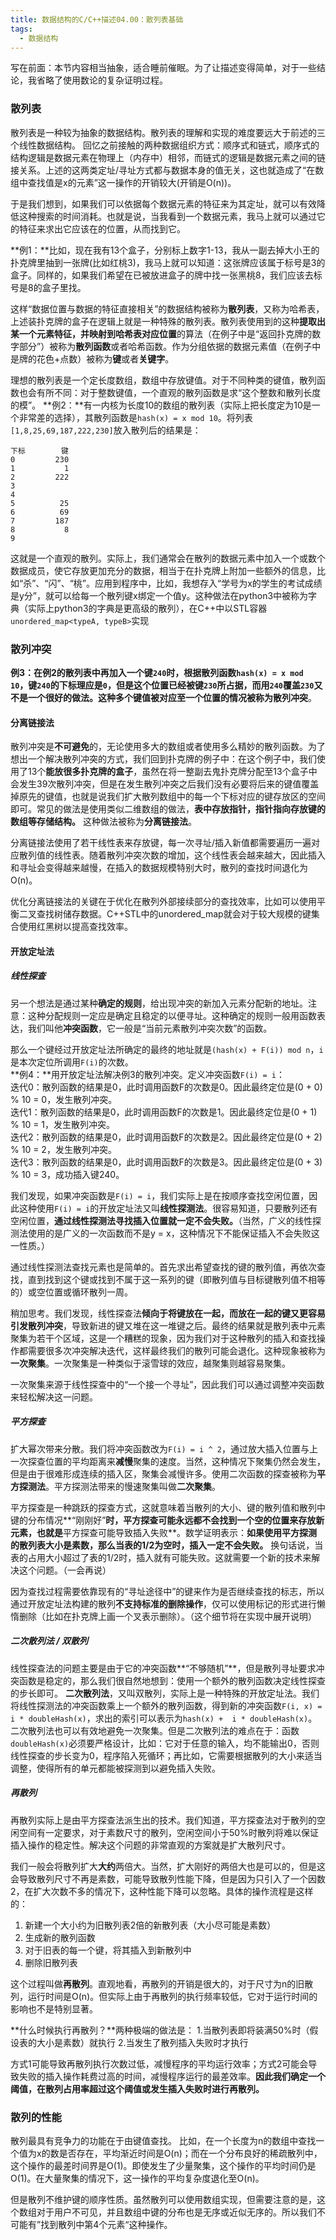 ```yaml
---
title: 数据结构的C/C++描述04.00：散列表基础
tags: 
  - 数据结构
---
```


写在前面：本节内容相当抽象，适合睡前催眠。为了让描述变得简单，对于一些结论，我省略了使用数论的复杂证明过程。

### 散列表

散列表是一种较为抽象的数据结构。散列表的理解和实现的难度要远大于前述的三个线性数据结构。
回忆之前接触的两种数据组织方式：顺序式和链式，顺序式的结构逻辑是数据元素在物理上（内存中）相邻，而链式的逻辑是数据元素之间的链接关系。上述的这两类定址/寻址方式都与数据本身的值无关，这也就造成了“在数组中查找值是x的元素”这一操作的开销较大(开销是O(n))。

于是我们想到，如果我们可以依据每个数据元素的特征来为其定址，就可以有效降低这种搜索的时间消耗。也就是说，当我看到一个数据元素，我马上就可以通过它的特征来求出它应该在的位置，从而找到它。

**例1：**比如，现在我有13个盒子，分别标上数字1-13，我从一副去掉大小王的扑克牌里抽到一张牌(比如红桃3)，我马上就可以知道：这张牌应该属于标号是3的盒子。同样的，如果我们希望在已被放进盒子的牌中找一张黑桃8，我们应该去标号是8的盒子里找。

这样“数据位置与数据的特征直接相关”的数据结构被称为**散列表**，又称为哈希表，上述装扑克牌的盒子在逻辑上就是一种特殊的散列表。散列表使用到的这种**提取出某一个元素特征，并映射到哈希表对应位置**的算法（在例子中是“返回扑克牌的数字部分”）被称为**散列函数**或者哈希函数。作为分组依据的数据元素值（在例子中是牌的花色+点数）被称为**键**或者**关键字**。

理想的散列表是一个定长度数组，数组中存放键值。对于不同种类的键值，散列函数也会有所不同：对于整数键值，一个直观的散列函数是求“这个整数和散列长度的模”。
**例2：**有一内核为长度10的数组的散列表（实际上把长度定为10是一个非常差的选择），其散列函数是`hash(x) = x mod 10`。将列表`[1,8,25,69,187,222,230]`放入散列后的结果是：

```
下标        键
0         230
1           1
2         222
3
4
5          25
6          69
7         187
8           8
9
```

这就是一个直观的散列。实际上，我们通常会在散列的数据元素中加入一个或数个数据成员，使它存放更加充分的数据，相当于在扑克牌上附加一些额外的信息，比如“杀”、“闪”、“桃”。应用到程序中，比如，我想存入“学号为x的学生的考试成绩是y分”，就可以给每一个散列键x绑定一个值y。这种做法在python3中被称为字典（实际上python3的字典是更高级的散列），在C++中以STL容器`unordered_map<typeA, typeB>`实现

### 散列冲突

**例3：**在例2的散列表中再加入一个键`240`时，根据散列函数`hash(x) = x mod 10`，键`240`的下标理应是`0`，但是这个位置已经被键`230`所占据，而用`240`覆盖`230`又不是一个很好的做法。这种多个键值被对应至一个位置的情况被称为**散列冲突**。

#### 分离链接法

散列冲突是**不可避免**的，无论使用多大的数组或者使用多么精妙的散列函数。为了想出一个解决散列冲突的方式，我们回到扑克牌的例子中：在这个例子中，我们使用了13个**能放很多扑克牌的盒子**，虽然在将一整副去鬼扑克牌分配至13个盒子中会发生39次散列冲突，但是在发生散列冲突之后我们没有必要将后来的键值覆盖掉原先的键值，也就是说我们扩大散列数组中的每一个下标对应的键存放区的空间即可。常见的做法是使用类似二维数组的做法，**表中存放指针，指针指向存放键的数组等存储结构。**
这种做法被称为**分离链接法**。

分离链接法使用了若干线性表来存放键，每一次寻址/插入新值都需要遍历一遍对应散列值的线性表。随着散列冲突次数的增加，这个线性表会越来越大，因此插入和寻址会变得越来越慢，在插入的数据规模特别大时，散列的查找时间退化为O(n)。

优化分离链接法的关键在于优化在散列外部接续部分的查找效率，比如可以使用平衡二叉查找树储存数据。C++STL中的unordered_map就会对于较大规模的键集合使用红黑树以提高查找效率。

#### 开放定址法

##### **线性探查**

另一个想法是通过某种**确定的规则**，给出现冲突的新加入元素分配新的地址。注意：这种分配规则一定应是确定且稳定的以便寻址。这种确定的规则一般用函数表达，我们叫他**冲突函数**，它一般是“当前元素散列冲突次数”的函数。

那么一个键经过开放定址法所确定的最终的地址就是`(hash(x) + F(i)) mod n`，`i`是本次定位所调用`F(i)`的次数。  
**例4：**用开放定址法解决例3的散列冲突。定义冲突函数`F(i) = i`：  
迭代0：散列函数的结果是0，此时调用函数F的次数是0。因此最终定位是(0 + 0) % 10 = 0，发生散列冲突。  
迭代1：散列函数的结果是0，此时调用函数F的次数是1。因此最终定位是(0 + 1) % 10 = 1，发生散列冲突。  
迭代2：散列函数的结果是0，此时调用函数F的次数是2。因此最终定位是(0 + 2) % 10 = 2，发生散列冲突。  
迭代3：散列函数的结果是0，此时调用函数F的次数是3。因此最终定位是(0 + 3) % 10 = 3，成功插入键240。  

我们发现，如果冲突函数是`F(i) = i`，我们实际上是在按顺序查找空闲位置，因此这种使用`F(i) = i`的开放定址法又叫**线性探测法**。很容易知道，只要散列还有空闲位置，**通过线性探测法寻找插入位置就一定不会失败。**（当然，广义的线性探测法使用的是广义的一次函数而不是y = x，这种情况下不能保证插入不会失败这一性质。）

通过线性探测法查找元素也是简单的。首先求出希望查找的键的散列值，再依次查找，直到找到这个键或找到不属于这一系列的键（即散列值与目标键散列值不相等的）或空位置或循环散列一周。

稍加思考。我们发现，线性探查法**倾向于将键放在一起，而放在一起的键又更容易引发散列冲突**，导致新进的键又堆在这一堆键之后。最终的结果就是散列表中元素聚集为若干个区域，这是一个糟糕的现象，因为我们对于这种散列的插入和查找操作都需要很多次冲突解决迭代，这样最终我们的散列可能会退化。这种现象被称为**一次聚集**。一次聚集是一种类似于滚雪球的效应，越聚集则越容易聚集。

一次聚集来源于线性探查中的“一个接一个寻址”，因此我们可以通过调整冲突函数来轻松解决这一问题。

##### **平方探查**

扩大幂次带来分散。我们将冲突函数改为`F(i) = i ^ 2`，通过放大插入位置与上一次探查位置的平均距离来**减慢**聚集的速度。当然，这种情况下聚集仍然会发生，但是由于很难形成连续的插入区，聚集会减慢许多。使用二次函数的探查被称为**平方探测法**。平方探测法带来的慢速聚集叫做**二次聚集**。

平方探查是一种跳跃的探查方式，这就意味着当散列的大小、键的散列值和散列中键的分布情况**“刚刚好”**时，平方探查可能永远都不会找到一个空的位置来存放新元素，也就是**平方探查可能导致插入失败**。数学证明表示：**如果使用平方探测的散列表大小是素数，那么当表的1/2为空时，插入一定不会失败。**
换句话说，当表的占用大小超过了表的1/2时，插入就有可能失败。这就需要一个新的技术来解决这个问题。（一会再说）

因为查找过程需要依靠现有的“寻址途径中”的键来作为是否继续查找的标志，所以通过开放定址法构建的散列**不支持标准的删除操作**，仅可以使用标记的形式进行懒惰删除（比如在扑克牌上画一个叉表示删除）。（这个细节将在实现中展开说明）

##### 二次散列法 / 双散列

线性探查法的问题主要是由于它的冲突函数**“不够随机”**，但是散列寻址要求冲突函数是稳定的，那么我们很自然地想到：使用一个额外的散列函数决定线性探查的步长即可。
**二次散列法**，又叫双散列，实际上是一种特殊的开放定址法。我们将线性探测法的冲突函数乘上一个额外的散列函数，得到新的冲突函数`F(i, x) = i * doubleHash(x)`，求出的索引可以表示为`hash(x) +  i * doubleHash(x)`。
二次散列法也可以有效地避免一次聚集。但是二次散列法的难点在于：函数`doubleHash(x)`必须要严格设计，比如：它对于任意的输入，均不能输出0，否则线性探查的步长变为0，程序陷入死循环；再比如，它需要根据散列的大小来适当调整，使得所有的单元都能被探测到以避免插入失败。

##### 再散列

再散列实际上是由平方探查法派生出的技术。我们知道，平方探查法对于散列的空闲空间有一定要求，对于素数尺寸的散列，空闲空间小于50%时散列将难以保证插入操作的稳定性。解决这个问题的非常直观的方案就是扩大散列尺寸。

我们一般会将散列扩大**大约**两倍大。当然，扩大刚好的两倍大也是可以的，但是这会导致散列尺寸不再是素数，可能导致散列性能下降，但是因为只引入了一个因数2，在扩大次数不多的情况下，这种性能下降可以忽略。具体的操作流程是这样的：

1. 新建一个大小约为旧散列表2倍的新散列表（大小尽可能是素数）
2. 生成新的散列函数
3. 对于旧表的每一个键，将其插入到新散列中
4. 删除旧散列表

这个过程叫做**再散列**。直观地看，再散列的开销是很大的，对于尺寸为n的旧散列，运行时间是O(n)。但实际上由于再散列的执行频率较低，它对于运行时间的影响也不是特别显著。

**什么时候执行再散列？**两种极端的做法是：
1.当散列表即将装满50%时（假设表的大小是素数）就执行
2.当发生了散列插入失败时才执行

方式1可能导致再散列执行次数过低，减慢程序的平均运行效率；方式2可能会导致失败的插入操作耗费过高的时间，减慢程序运行的最差效率。**因此我们确定一个阈值，在散列占用率超过这个阈值或发生插入失败时进行再散列。**

### 散列的性能

散列最具有竞争力的功能在于由键值查找。
比如，在一个长度为n的数组中查找一个值为x的数是否存在，平均渐近时间是O(n)；而在一个分布良好的稀疏散列中，这个操作的最差时间界是O(1)。即使发生了少量聚集，这个操作的平均时间仍是O(1)。在大量聚集的情况下，这一操作的平均复杂度退化至O(n)。

但是散列不维护键的顺序性质。虽然散列可以使用数组实现，但需要注意的是，这个数组对于用户不可见，并且数组中键的分布也是无序或近似无序的。所以我们不可能有”找到散列中第4个元素“这种操作。
